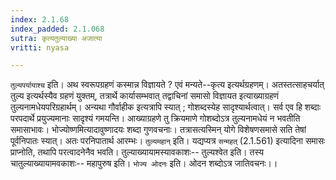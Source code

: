 ```yaml
---
index: 2.1.68
index_padded: 2.1.068
sutra: कृत्यतुल्याख्या अजात्या
vritti: nyasa

---
```

`तुल्यपर्यायाश्च` इति। अथ स्वरूपग्रहणं कस्मान्न विज्ञायते ? एवं मन्यते--कृत्य इत्यर्थग्रहणम्। अतस्तत्साहचर्यात् तुल्य इत्यर्थस्यैव ग्रहणं युक्तम्, तत्रार्थे कार्यासम्भवात् तद्वाचिनां समासो विज्ञायत इत्याख्याग्रहणं तुल्यनामधेयपरिग्रहार्थम्। अन्यथा गौर्वाहीक इत्यत्रापि स्यात् ; गोशब्दस्येह सादृश्यार्थत्वात्। सर्व एव हि शब्दाः परपदार्थे प्रयुज्यमानाः सादृश्यं गमयन्ति। आख्याग्रहणे तु क्रियमाणे गोशब्दोऽत्र तुल्यनामधेयं न भवतीति समासाभावः। भोज्योष्णमित्यादावुष्णादयः शब्दा गुणवचनाः। तत्रासत्यस्मिन् योगे विशेषणसमासे सति तेषां पूर्वनिपातः स्यात्। अतः परनिपातार्थ आरम्भः। `तुल्यमहान्` इति। यद्यप्यत्र `सन्महत्` (2.1.561) इत्यादिना समासः प्राप्नोति, तथापि परत्वादनेनैव भवति। तुल्याख्यायामस्यावकाशः-- तुल्यश्वेत इति। तस्य चातुल्याख्यायामवकाशः-- महापुरुष इति। `भोज्य ओदनः` इति। ओदन शब्दोऽत्र जातिवचनः।।